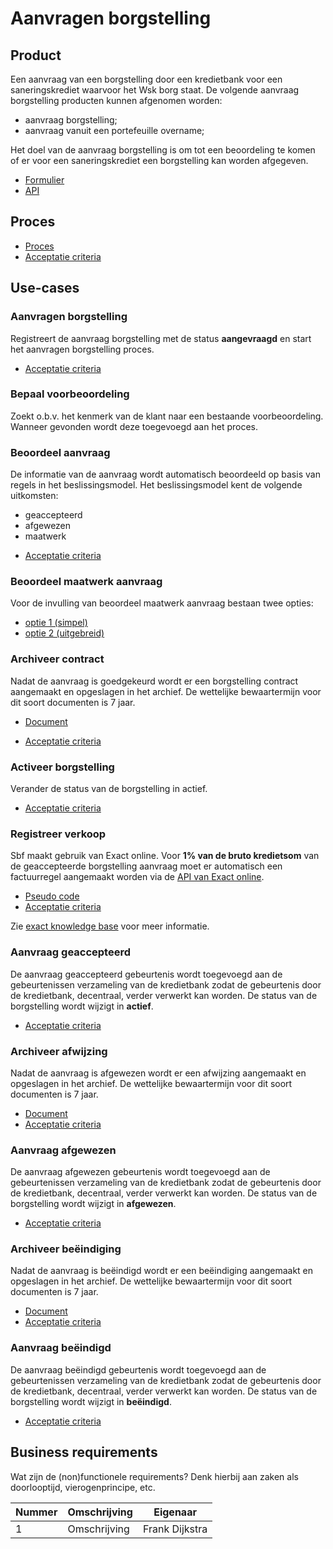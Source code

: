 # Aanvragen borgstelling

## Product

Een aanvraag van een borgstelling door een kredietbank voor een saneringskrediet waarvoor het Wsk borg staat. De volgende aanvraag borgstelling producten kunnen afgenomen worden:

* aanvraag borgstelling;
* aanvraag vanuit een portefeuille overname;

Het doel van de aanvraag borgstelling is om tot een beoordeling te komen of er voor een saneringskrediet een borgstelling kan worden afgegeven.

<!-- einde -->

* [Formulier](product.user-task.yml)
* [API](product.openapi.yml)
<!-- * [Acceptatie criteria](product.feature)
* [Dashboard](product.dashboard.yml) -->

## Proces

* [Proces](proces.bpmn)
* [Acceptatie criteria](proces.feature)

## Use-cases

### Aanvragen borgstelling

Registreert de aanvraag borgstelling met de status **aangevraagd** en start het aanvragen borgstelling proces.

<!-- einde -->

* [Acceptatie criteria](aanvragen-borgstelling.feature)

### Bepaal voorbeoordeling

Zoekt o.b.v. het kenmerk van de klant naar een bestaande voorbeoordeling. Wanneer gevonden wordt deze toegevoegd aan het proces.

### Beoordeel aanvraag

De informatie van de aanvraag wordt automatisch beoordeeld op basis van regels in het beslissingsmodel. Het beslissingsmodel kent de volgende uitkomsten:

* geaccepteerd
* afgewezen
* maatwerk

<!-- einde -->

* [Acceptatie criteria](beoordeel-aanvraag.feature)

### Beoordeel maatwerk aanvraag

Voor de invulling van beoordeel maatwerk aanvraag bestaan twee opties:

* [optie 1 (simpel)](beoordelen-maatwerk-aanvraag-simpel/index.md)
* [optie 2 (uitgebreid)](beoordelen-maatwerk-aanvraag-uitgebreid/index.md)

### Archiveer contract

Nadat de aanvraag is goedgekeurd wordt er een borgstelling contract aangemaakt en opgeslagen in het archief. De wettelijke bewaartermijn voor dit soort documenten is 7 jaar.

<!-- einde -->

* [Document](contract.message.md)
<!-- * [Pseudo code](ArchiveerContractUseCase.java) -->
* [Acceptatie criteria](../archiveer.feature)

### Activeer borgstelling

Verander de status van de borgstelling in actief.

<!-- einde -->

* [Acceptatie criteria](activeer-borgstelling.feature)

### Registreer verkoop

Sbf maakt gebruik van Exact online. Voor **1% van de bruto kredietsom** van de geaccepteerde borgstelling aanvraag moet er automatisch een factuurregel aangemaakt worden via de [API van Exact online](https://start.exactonline.nl/docs/HlpRestAPIResourcesDetails.aspx?name=SalesInvoiceSalesInvoiceLines).

<!-- einde -->

* [Pseudo code](RegistreerBorgstellingVerkoopUseCase.java)
* [Acceptatie criteria](registreer-verkoop.feature)

Zie [exact knowledge base](https://support.exactonline.com/community/s/knowledge-base#All-All-DNO-Content-restapibusinessexamplesalesorder) voor meer informatie.

### Aanvraag geaccepteerd

De aanvraag geaccepteerd gebeurtenis wordt toegevoegd aan de gebeurtenissen verzameling van de kredietbank zodat de gebeurtenis door de kredietbank, decentraal, verder verwerkt kan worden. De status van de borgstelling wordt wijzigt in **actief**.

<!-- einde -->

* [Acceptatie criteria](aanvraag-geaccepteerd.feature)

### Archiveer afwijzing

Nadat de aanvraag is afgewezen wordt er een afwijzing aangemaakt en opgeslagen in het archief. De wettelijke bewaartermijn voor dit soort documenten is 7 jaar.

<!-- einde -->

* [Document](afwijzing.message.md)
* [Acceptatie criteria](../archiveer.feature)

### Aanvraag afgewezen

De aanvraag afgewezen gebeurtenis wordt toegevoegd aan de gebeurtenissen verzameling van de kredietbank zodat de gebeurtenis door de kredietbank, decentraal, verder verwerkt kan worden. De status van de borgstelling wordt wijzigt in **afgewezen**.

<!-- einde -->

* [Acceptatie criteria](aanvraag-afgewezen.feature)

### Archiveer beëindiging

Nadat de aanvraag is beëindigd wordt er een beëindiging aangemaakt en opgeslagen in het archief. De wettelijke bewaartermijn voor dit soort documenten is 7 jaar.

<!-- einde -->

* [Document](beeindiging.message.md)
* [Acceptatie criteria](../archiveer.feature)

### Aanvraag beëindigd

De aanvraag beëindigd gebeurtenis wordt toegevoegd aan de gebeurtenissen verzameling van de kredietbank zodat de gebeurtenis door de kredietbank, decentraal, verder verwerkt kan worden. De status van de borgstelling wordt wijzigt in **beëindigd**.

<!-- einde -->

* [Acceptatie criteria](aanvraag-beeindigd.feature)

## Business requirements

Wat zijn de (non)functionele requirements? Denk hierbij aan zaken als doorlooptijd, vierogenprincipe, etc.

| Nummer | Omschrijving                         | Eigenaar                  |
| -------| ------------------------------------ | ------------------------- |
| 1      | Omschrijving                         | Frank Dijkstra            |
